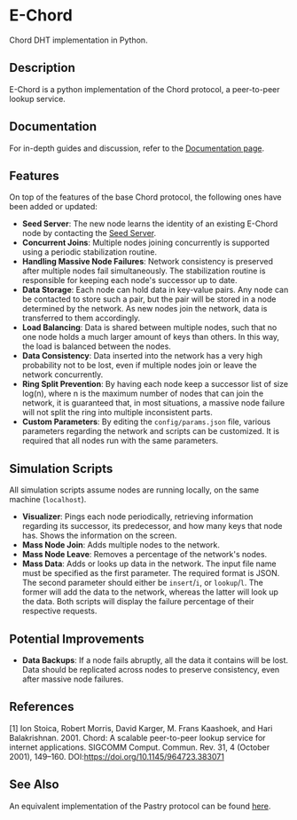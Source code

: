 # E-Chord
Chord DHT implementation in Python.

## Description
E-Chord is a python implementation of the Chord protocol, a peer-to-peer lookup service.

## Documentation
For in-depth guides and discussion, refer to the [Documentation page](https://nottypecast.github.io/E-Chord/).

## Features
On top of the features of the base Chord protocol, the following ones have been added or updated:

- **Seed Server**: The new node learns the identity of an existing E-Chord node by contacting the [Seed Server](https://github.com/notTypecast/E-Chord-Seed).
- **Concurrent Joins**: Multiple nodes joining concurrently is supported using a periodic stabilization routine.
- **Handling Massive Node Failures**: Network consistency is preserved after multiple nodes fail simultaneously. The stabilization routine is responsible for keeping each node's successor up to date.
- **Data Storage**: Each node can hold data in key-value pairs. Any node can be contacted to store such a pair, but the pair will be stored in a node determined by the network. As new nodes join the network, data is transferred to them accordingly.
- **Load Balancing**: Data is shared between multiple nodes, such that no one node holds a much larger amount of keys than others. In this way, the load is balanced between the nodes.
- **Data Consistency**: Data inserted into the network has a very high probability not to be lost, even if multiple nodes join or leave the network concurrently.
- **Ring Split Prevention**: By having each node keep a successor list of size log(n), where n is the maximum number of nodes that can join the network, it is guaranteed that, in most situations, a massive node failure will not split the ring into multiple inconsistent parts.
- **Custom Parameters**: By editing the `config/params.json` file, various parameters regarding the network and scripts can be customized. It is required that all nodes run with the same parameters.

## Simulation Scripts
All simulation scripts assume nodes are running locally, on the same machine (`localhost`).

- **Visualizer**: Pings each node periodically, retrieving information regarding its successor, its predecessor, and how many keys that node has. Shows the information on the screen.
- **Mass Node Join**: Adds multiple nodes to the network.
- **Mass Node Leave**: Removes a percentage of the network's nodes.
- **Mass Data**: Adds or looks up data in the network. The input file name must be specified as the first parameter. The required format is JSON. The second parameter should either be `insert`/`i`, or `lookup`/`l`. The former will add the data to the network, whereas the latter will look up the data. Both scripts will display the failure percentage of their respective requests. 
 
## Potential Improvements
- **Data Backups**: If a node fails abruptly, all the data it contains will be lost. Data should be replicated across nodes to preserve consistency, even after massive node failures.

## References
[1] Ion Stoica, Robert Morris, David Karger, M. Frans Kaashoek, and Hari Balakrishnan. 2001. Chord: A scalable peer-to-peer lookup service for internet applications. SIGCOMM Comput. Commun. Rev. 31, 4 (October 2001), 149–160. DOI:https://doi.org/10.1145/964723.383071


## See Also
An equivalent implementation of the Pastry protocol can be found [here](https://github.com/graikos/E-Pastry).